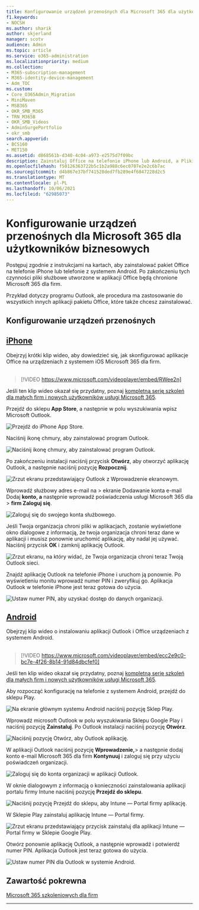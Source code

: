 ```yaml
---
title: Konfigurowanie urządzeń przenośnych dla Microsoft 365 dla użytkowników biznesowych
f1.keywords:
- NOCSH
ms.author: sharik
author: skjerland
manager: scotv
audience: Admin
ms.topic: article
ms.service: o365-administration
ms.localizationpriority: medium
ms.collection:
- M365-subscription-management
- M365-identity-device-management
- Adm_TOC
ms.custom:
- Core_O365Admin_Migration
- MiniMaven
- MSB365
- OKR_SMB_M365
- TRN_M365B
- OKR_SMB_Videos
- AdminSurgePortfolio
- okr_smb
search.appverid:
- BCS160
- MET150
ms.assetid: d868561b-d340-4c04-a973-e2575d7f09bc
description: Zainstaluj Office na telefonie iPhone lub Android, a Pliki służbowe w aplikacji Office będą chronione przez aplikację Microsoft 365 dla firm.
ms.openlocfilehash: f50126363722b5c1b2a988c6ec0707e2e2c6b7ac
ms.sourcegitcommit: d4b867e37bf741528ded7fb289e4f6847228d2c5
ms.translationtype: MT
ms.contentlocale: pl-PL
ms.lasthandoff: 10/06/2021
ms.locfileid: "62985073"
---
```

# <a name="set-up-mobile-devices-for-microsoft-365-for-business-users"></a>Konfigurowanie urządzeń przenośnych dla Microsoft 365 dla użytkowników biznesowych

Postępuj zgodnie z instrukcjami na kartach, aby zainstalować pakiet Office na telefonie iPhone lub telefonie z systemem Android. Po zakończeniu tych czynności pliki służbowe utworzone w aplikacji Office będą chronione Microsoft 365 dla firm.

Przykład dotyczy programu Outlook, ale procedura ma zastosowanie do wszystkich innych aplikacji pakietu Office, które także chcesz zainstalować.
  
## <a name="set-up-mobile-devices"></a>Konfigurowanie urządzeń przenośnych

## <a name="iphone"></a>[iPhone](#tab/iPhone)
  
Obejrzyj krótki klip wideo, aby dowiedzieć się, jak skonfigurować aplikacje Office na urządzeniach z systemem iOS Microsoft 365 dla firm.<br><br>

> [!VIDEO https://www.microsoft.com/videoplayer/embed/RWee2n] 

Jeśli ten klip wideo okazał się przydatny, poznaj [kompletną serię szkoleń dla małych firm i nowych użytkowników usługi Microsoft 365](../../business-video/index.yml).

Przejdź do sklepu **App Store**, a następnie w polu wyszukiwania wpisz Microsoft Outlook.
  
![Przejdź do iPhone App Store.](../../media/886913de-76e5-4883-8ed0-4eb3ec06188f.png)
  
Naciśnij ikonę chmury, aby zainstalować program Outlook.
  
![Naciśnij ikonę chmury, aby zainstalować program Outlook.](../../media/665e1620-948a-4ab8-b914-dca49530142c.png)
  
Po zakończeniu instalacji naciśnij przycisk **Otwórz**, aby otworzyć aplikację Outlook, a następnie naciśnij pozycję **Rozpocznij**.
  
![Zrzut ekranu przedstawiający Outlook z Wprowadzenie ekranowym.](../../media/005bedec-ae50-4d75-b3bb-e7cef9e2561c.png)
  
Wprowadź służbowy adres e-mail  na \> ekranie Dodawanie konta e-mail Dodaj **konto, a** następnie wprowadź poświadczenia usługi Microsoft 365 dla \> **firm Zaloguj się**.
  
![Zaloguj się do swojego konta służbowego.](../../media/3cef1fb5-7bec-4d3d-8542-872b731ce19f.png)
  
Jeśli Twoja organizacja chroni pliki w aplikacjach, zostanie wyświetlone okno dialogowe z informacją, że twoja organizacja chroni teraz dane w aplikacji i musisz ponownie uruchomić aplikację, aby nadal jej używać. Naciśnij przycisk **OK** i zamknij aplikację Outlook. 
  
![Zrzut ekranu, na który widać, że Twoja organizacja chroni teraz Twoją Outlook sieci.](../../media/fb4c1c84-b1e9-42e1-8070-c13dcf79fb09.png)
  
Znajdź aplikację Outlook na telefonie iPhone i uruchom ją ponownie. Po wyświetleniu monitu wprowadź numer PIN i zweryfikuj go. Aplikacja Outlook w telefonie iPhone jest teraz gotowa do użycia.
  
![Ustaw numer PIN, aby uzyskać dostęp do danych organizacji.](../../media/64f2630b-3164-47a4-9dd6-ca0c29ed5fb3.png)
  
## <a name="android"></a>[Android](#tab/Android)
  
Obejrzyj klip wideo o instalowaniu aplikacji Outlook i Office urządzeniach z systemem Android.<br><br>

> [!VIDEO https://www.microsoft.com/videoplayer/embed/ecc2e9c0-bc7e-4f26-8b14-91d84dbcfef0] 

Jeśli ten klip wideo okazał się przydatny, poznaj [kompletną serię szkoleń dla małych firm i nowych użytkowników usługi Microsoft 365](../../business-video/index.yml).

Aby rozpocząć konfigurację na telefonie z systemem Android, przejdź do sklepu Play.
  
![Na ekranie głównym systemu Android naciśnij pozycję Sklep Play.](../../media/93df88e7-c778-40e1-b35e-868ca6e97f6c.png)
  
Wprowadź microsoft Outlook w polu wyszukiwania Sklepu Google Play i naciśnij pozycję **Zainstaluj**. Po Outlook instalacji naciśnij pozycję **Otwórz**.
  
![Naciśnij pozycję Otwórz, aby Outlook aplikację.](../../media/8b4c5937-8875-4b5a-a5b6-b8c6c9cd6240.png)
  
W aplikacji Outlook naciśnij pozycję **Wprowadzenie,**\> a następnie dodaj konto e-mail Microsoft 365 dla firm **Kontynuuj** i zaloguj się przy użyciu poświadczeń organizacji.
  
![Zaloguj się do konta organizacji w aplikacji Outlook.](../../media/18f67c66-4bab-4b99-94bd-080839312e29.png)
  
W oknie dialogowym z informacją o konieczności zainstalowania aplikacji portalu firmy Intune naciśnij pozycję **Przejdź do sklepu**.
  
![Naciśnij pozycję Przejdź do sklepu, aby Intune — Portal firmy aplikację.](../../media/a702d712-5622-45dd-a511-b1adaee63071.png)
  
W Sklepie Play zainstaluj aplikację Intune — Portal firmy.
  
![Zrzut ekranu przedstawiający przycisk zainstaluj dla aplikacji Intune — Portal firmy w Sklepie Google Play.](../../media/5e0408f2-3f37-44dd-80ed-13ca2ac6df0c.png)
  
Otwórz ponownie aplikację Outlook, a następnie wprowadź i potwierdź numer PIN. Aplikacja Outlook jest teraz gotowa do użycia.
  
![Ustaw numer PIN dla Outlook w systemie Android.](../../media/edb91afb-f1ed-451a-bc6b-8ccba664e055.png)

## <a name="related-content"></a>Zawartość pokrewna

[Microsoft 365 szkoleniowych dla firm](../../business-video/index.yml)

---
